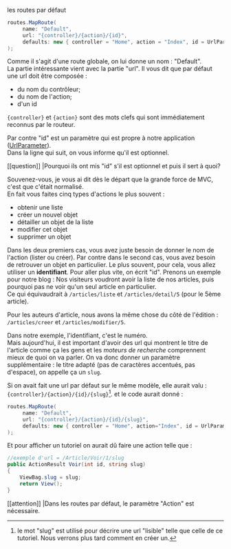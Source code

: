 les routes par défaut

```csharp
routes.MapRoute(
     name: "Default",
     url: "{controller}/{action}/{id}",
     defaults: new { controller = "Home", action = "Index", id = UrlParameter.Optional }
);
```
Comme il s'agit d'une route globale, on lui donne un nom : "Default".  
La partie intéressante vient avec la partie "url". Il vous dit que par défaut une url doit être composée :

- du nom du contrôleur;
- du nom de l'action;
- d'un id

`{controller}` et `{action}` sont des mots clefs qui sont immédiatement reconnus par le routeur. 

Par contre "id" est un paramètre qui est propre à notre application ([UrlParameter](http://msdn.microsoft.com/fr-fr/library/system.web.mvc.urlparameter(v=vs.118).aspx)).  
Dans la ligne qui suit, on vous informe qu'il est optionnel.

[[question]]
|Pourquoi ils ont mis "id" s'il est optionnel et puis il sert à quoi?

Souvenez-vous, je vous ai dit dès le départ que la grande force de MVC, c'est que c'était normalisé.  
En fait vous faites cinq types d'actions le plus souvent :

- obtenir une liste
- créer un nouvel objet
- détailler un objet de la liste
- modifier cet objet
- supprimer un objet

Dans les deux premiers cas, vous avez juste besoin de donner le nom de l'action (lister ou créer). Par contre dans le second cas, vous avez besoin de retrouver un objet en particulier. Le plus souvent, pour cela, vous allez utiliser un **identifiant**. Pour aller plus vite, on écrit "id". 
Prenons un exemple pour notre blog :
Nos visiteurs voudront avoir la liste de nos articles, puis pourquoi pas ne voir qu'un seul article en particulier.  
Ce qui équivaudrait à `/articles/liste` et `/articles/detail/5` (pour le 5ème article).

 
Pour les auteurs d'article, nous avons la même chose du côté de l'édition : `/articles/creer` et `/articles/modifier/5`. 

Dans notre exemple, l'identifiant, c'est le numéro.  
Mais aujourd'hui, il est important d'avoir des url qui montrent le titre de l'article comme ça les gens et les *moteurs de recherche* comprennent mieux de quoi on va parler. On va donc donner un paramètre supplémentaire : le titre adapté (pas de caractères accentués, pas d'espace), on appelle ça un `slug`.

Si on avait fait une url par défaut sur le même modèle, elle aurait valu :
`{controller}/{action}/{id}/{slug}`[^slug]. 
et le code aurait donné :
```csharp
routes.MapRoute(
     name: "Default",
     url: "{controller}/{action}/{id}/{slug}",
     defaults: new { controller = "Home", action="Index", id = UrlParameter.Optional, slug = UrlParameter.Optional }
);
```
Et pour afficher un tutoriel on aurait dû faire une action telle que :

```csharp
//exemple d'url = /Article/Voir/1/slug 
public ActionResult Voir(int id, string slug)
{
    ViewBag.slug = slug;
    return View();
}
```
[[attention]]
|Dans les routes par défaut, le paramètre "Action" est nécessaire.

[^slug]: le mot "slug" est utilisé pour décrire une url "lisible" telle que celle de ce tutoriel. Nous verrons plus tard comment en créer un.